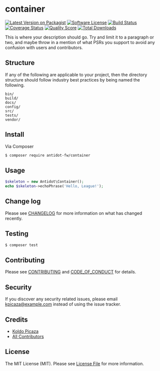 # container

[![Latest Version on Packagist][ico-version]][link-packagist]
[![Software License][ico-license]](LICENSE.md)
[![Build Status][ico-travis]][link-travis]
[![Coverage Status][ico-scrutinizer]][link-scrutinizer]
[![Quality Score][ico-code-quality]][link-code-quality]
[![Total Downloads][ico-downloads]][link-downloads]

This is where your description should go. Try and limit it to a paragraph or two, and maybe throw in a mention of what
PSRs you support to avoid any confusion with users and contributors.

## Structure

If any of the following are applicable to your project, then the directory structure should follow industry best practices by being named the following.

```
bin/        
build/
docs/
config/
src/
tests/
vendor/
```


## Install

Via Composer

``` bash
$ composer require antidot-fw/container
```

## Usage

``` php
$skeleton = new Antidot\Container();
echo $skeleton->echoPhrase('Hello, League!');
```

## Change log

Please see [CHANGELOG](CHANGELOG.md) for more information on what has changed recently.

## Testing

``` bash
$ composer test
```

## Contributing

Please see [CONTRIBUTING](CONTRIBUTING.md) and [CODE_OF_CONDUCT](CODE_OF_CONDUCT.md) for details.

## Security

If you discover any security related issues, please email kpicaza@example.com instead of using the issue tracker.

## Credits

- [Koldo Picaza][link-author]
- [All Contributors][link-contributors]

## License

The MIT License (MIT). Please see [License File](LICENSE.md) for more information.

[ico-version]: https://img.shields.io/packagist/v/antidot-fw/container.svg?style=flat-square
[ico-license]: https://img.shields.io/badge/license-MIT-brightgreen.svg?style=flat-square
[ico-travis]: https://img.shields.io/scrutinizer/build/g/antidot-framework/container.svg?style=flat-square
[ico-scrutinizer]: https://img.shields.io/scrutinizer/coverage/g/antidot-framework/container.svg?style=flat-square
[ico-code-quality]: https://img.shields.io/scrutinizer/g/antidot-framework/container.svg?style=flat-square
[ico-downloads]: https://img.shields.io/packagist/dt/antidot-fw/container.svg?style=flat-square

[link-packagist]: https://packagist.org/packages/antidot-fw/container
[link-travis]: https://scrutinizer-ci.com/g/antidot-framework/container/
[link-scrutinizer]: https://scrutinizer-ci.com/g/antidot-framework/container/code-structure
[link-code-quality]: https://scrutinizer-ci.com/g/antidot-framework/container/badges/coverage.png?b=master
[link-downloads]: https://packagist.org/packages/antidot-fw/container
[link-author]: https://github.com/kpicaza
[link-contributors]: ../../contributors
